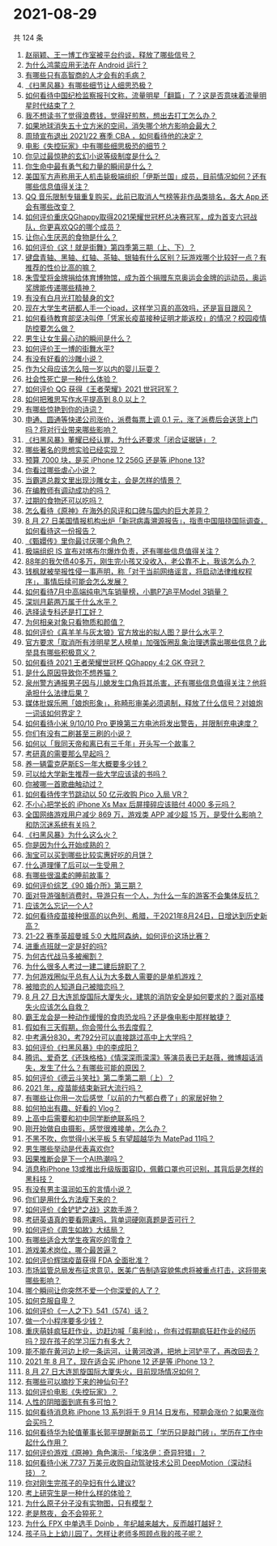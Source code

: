 # 2021-08-29

共 124 条

<!-- BEGIN -->
<!-- 最后更新时间 Sun Aug 29 2021 12:02:41 GMT+0800 (China Standard Time) -->

1. [赵丽颖、王一博工作室被平台约谈，释放了哪些信号？](https://www.zhihu.com/question/483066284)
1. [为什么鸿蒙应用无法在 Android 运行？](https://www.zhihu.com/question/482631812)
1. [有哪些只有高智商的人才会有的毛病？](https://www.zhihu.com/question/301999320)
1. [《扫黑风暴》有哪些细节让人细思恐极？](https://www.zhihu.com/question/478914926)
1. [如何看待中国纪检监察报刊文称，流量明星「翻篇」了？这是否意味着流量明星时代结束了？](https://www.zhihu.com/question/483098597)
1. [我不想读书了觉得浪费钱，觉得好煎熬，想出去打工怎么办？](https://www.zhihu.com/question/479337876)
1. [如果地球消失五十立方米的空间，消失哪个地方影响会最大？](https://www.zhihu.com/question/473483252)
1. [周琦宣布退出 2021/22 赛季 CBA ，如何看待他的决定？](https://www.zhihu.com/question/483258549)
1. [电影《失控玩家》中有哪些细思极恐的细节？](https://www.zhihu.com/question/478637496)
1. [你见过最惊艳的玄幻小说等级制度是什么？](https://www.zhihu.com/question/380047941)
1. [你生命中最有勇气和力量的瞬间是什么？](https://www.zhihu.com/question/22335730)
1. [美国军方声称用无人机击毙极端组织「伊斯兰国」成员，目前情况如何？还有哪些信息值得关注？](https://www.zhihu.com/question/483057435)
1. [QQ 音乐限制专辑重复购买，此前已取消人气榜等非作品类排名，各大 App
   还会有哪些改变？](https://www.zhihu.com/question/483175538)
1. [如何评价重庆QGhappy取得2021荣耀世冠杯总决赛冠军，成为首支六冠战队，你更喜欢QG的哪个成员？](https://www.zhihu.com/question/483200702)
1. [让你心生厌恶的食物是什么？](https://www.zhihu.com/question/468990798)
1. [如何评价《这！就是街舞》第四季第三期（上、下）？](https://www.zhihu.com/question/481607360)
1. [键盘青轴、黑轴、红轴、茶轴、银轴有什么区别？玩游戏哪个比较好一点？有推荐的性价比高的嘛？](https://www.zhihu.com/question/324433964)
1. [朱雪莹将金牌捐给体育博物馆，成为首个捐赠东京奥运会金牌的运动员，奥运奖牌能传递哪些精神？](https://www.zhihu.com/question/483255918)
1. [有没有白月光打脸替身的文?](https://www.zhihu.com/question/459071698)
1. [现在大学生考研都人手一个ipad，这样学习真的高效吗，还是盲目跟风？](https://www.zhihu.com/question/330048454)
1. [如何看待教育部坚决叫停「凭家长疫苗接种证明才能返校」的情况？校园疫情防控要怎么做？](https://www.zhihu.com/question/482841843)
1. [男生让女生最心动的瞬间是什么？](https://www.zhihu.com/question/308303577)
1. [如何评价王一博的街舞水平?](https://www.zhihu.com/question/409700681)
1. [有没有好看的沙雕小说？](https://www.zhihu.com/question/447469750)
1. [作为父母应该怎么陪一岁以内的婴儿玩耍？](https://www.zhihu.com/question/381449656)
1. [社会性死亡是一种什么体验？](https://www.zhihu.com/question/310614571)
1. [如何评价 QG 获得《王者荣耀》2021 世冠冠军？](https://www.zhihu.com/question/483200250)
1. [如何把雅思写作水平提高到 8.0 以上？](https://www.zhihu.com/question/21133796)
1. [有哪些惊艳到你的诗词？](https://www.zhihu.com/question/470805553)
1. [申通、圆通等快递公司涨价，派费每票上调 0.1
   元，涨了派费后会送货上门吗？将对行业带来哪些影响？](https://www.zhihu.com/question/483248967)
1. [《扫黑风暴》董耀已经认罪，为什么还要求「闭合证据链」？](https://www.zhihu.com/question/482038422)
1. [哪些著名的思想实验已经实现？](https://www.zhihu.com/question/312460936)
1. [预算 7000 块，是买 iPhone 12 256G 还是等 iPhone
   13?](https://www.zhihu.com/question/479612322)
1. [你看过哪些虐心小说？](https://www.zhihu.com/question/458915737)
1. [当霸道总裁文里出现沙雕女主，会是怎样的情景？](https://www.zhihu.com/question/349076349)
1. [在编教师有调动成功的吗？](https://www.zhihu.com/question/378680841)
1. [过期的食物还可以吃吗？](https://www.zhihu.com/question/59095009)
1. [怎么看待《原神》在海外的风评和口碑与国内的巨大差异？](https://www.zhihu.com/question/423581174)
1. [8 月 27
   日美国情报机构出炉「新冠病毒溯源报告」，指责中国阻挠国际调查，如何看待这一份报告？](https://www.zhihu.com/question/483075378)
1. [《甄嬛传》里你最讨厌哪个角色？](https://www.zhihu.com/question/479085679)
1. [极端组织 IS 宣布对喀布尔爆炸负责，还有哪些信息值得关注？](https://www.zhihu.com/question/482846487)
1. [88年的我欠债40多万，刚生完小孩又没收入，老公靠不上，我该怎么办？](https://www.zhihu.com/question/461493299)
1. [钱枫就被举报性侵一事声明，称「对于当前网络谣言，将启动法律维权程序」，事情后续可能会怎么发展？](https://www.zhihu.com/question/482867319)
1. [如何看待7月中高端纯电汽车销量榜，小鹏P7追平Model 3销量？](https://www.zhihu.com/question/481200308)
1. [深圳月薪两万属于什么水平？](https://www.zhihu.com/question/361776418)
1. [选择读专科还是打工好？](https://www.zhihu.com/question/276822598)
1. [为何相亲对象只看物质和颜值？](https://www.zhihu.com/question/473109867)
1. [如何评价《喜羊羊与灰太狼》官方放出的拟人图？是什么水平？](https://www.zhihu.com/question/482367510)
1. [官方要求「取消所有涉明星艺人榜单」加强饭圈乱象治理透露出哪些信息？此举具有哪些积极意义？](https://www.zhihu.com/question/482789948)
1. [如何看待 2021 王者荣耀世冠杯 QGhappy 4:2 GK
   夺冠？](https://www.zhihu.com/question/483200616)
1. [是什么原因导致你不想养猫？](https://www.zhihu.com/question/57517410)
1. [泉州警方通报男子因与儿媳发生口角将其杀害，还有哪些信息值得关注？他将承担什么法律后果？](https://www.zhihu.com/question/482695708)
1. [媒体批娱乐圈「娘炮形象」，称畸形审美必须遏制，释放了什么信号？对娘炮一词该如何界定？](https://www.zhihu.com/question/482856808)
1. [如何看待小米 9/10/10 Pro
   更换第三方电池将发出警告，并限制充电速度？](https://www.zhihu.com/question/482796869)
1. [你们有没有二刷甚至三刷的小说？](https://www.zhihu.com/question/440149735)
1. [如何以「我同天帝和离已有三千年」开头写一个故事？](https://www.zhihu.com/question/474685510)
1. [考研真的需要那么早起吗？](https://www.zhihu.com/question/453051286)
1. [养一辆雷克萨斯ES一年大概要多少钱？](https://www.zhihu.com/question/480931334)
1. [可以给大学新生推荐一些大学应该读的书吗？](https://www.zhihu.com/question/26477929)
1. [你被哪一首歌曲触动过？](https://www.zhihu.com/question/482389826)
1. [如何看待传字节跳动以 50 亿元收购 Pico 入局 VR？](https://www.zhihu.com/question/482652294)
1. [不小心把学长的 iPhone Xs Max 后屏撞碎应该赔付 4000
   多元吗？](https://www.zhihu.com/question/357054793)
1. [全国网络游戏用户减少 869 万，游戏类 APP 减少超 15
   万，是受什么影响？和防沉迷系统有关吗？](https://www.zhihu.com/question/483031734)
1. [《扫黑风暴》为什么这么火？](https://www.zhihu.com/question/482205416)
1. [你是因为什么开始成熟的？](https://www.zhihu.com/question/478209370)
1. [淘宝可以买到哪些比较实惠好吃的月饼？](https://www.zhihu.com/question/35038397)
1. [什么道理懂了后可以一生受用？](https://www.zhihu.com/question/456002135)
1. [有哪些很温柔的睡前故事？](https://www.zhihu.com/question/412080562)
1. [如何评价综艺《90 婚介所》第三期？](https://www.zhihu.com/question/482948297)
1. [面对导游强制消费时，导游只有一个人，为什么一车的游客不会集体反抗？](https://www.zhihu.com/question/480068075)
1. [应该怎么忘记一个人?](https://www.zhihu.com/question/481029694)
1. [如何看待疫苗接种很高的以色列、希腊，于2021年8月24日，日增达到历史新高？](https://www.zhihu.com/question/482497684)
1. [21-22 赛季英超曼城 5:0 大胜阿森纳，如何评价这场比赛？](https://www.zhihu.com/question/483172879)
1. [进重点班就一定是好的吗?](https://www.zhihu.com/question/480051400)
1. [为何古代战马多被阉割？](https://www.zhihu.com/question/65970247)
1. [为什么很多人考过一建二建后辞职了？](https://www.zhihu.com/question/423988927)
1. [为何游戏圈似乎总有人认为大多数人需要的是单机游戏？](https://www.zhihu.com/question/481688844)
1. [被暗恋的人知道自己被暗恋吗？](https://www.zhihu.com/question/434616658)
1. [8 月 27
   日大连凯旋国际大厦失火，建筑的消防安全是如何要求的？面对高楼失火应该怎么自救？](https://www.zhihu.com/question/482944306)
1. [霸王龙会是一种动作缓慢的食肉恐龙吗？还是像电影中那样敏捷？](https://www.zhihu.com/question/478793087)
1. [假如有三天假期，你会带什么书去度假？](https://www.zhihu.com/question/476542191)
1. [中考满分830，考792分可以直接跳过高中上大学吗？](https://www.zhihu.com/question/482242402)
1. [如何评价《扫黑风暴》中的李成阳？](https://www.zhihu.com/question/479951107)
1. [腾讯、爱奇艺《还珠格格》《情深深雨濛濛》等演员表已无赵薇，微博超话消失，发生了什么？有哪些可能的原因？](https://www.zhihu.com/question/482736545)
1. [如何评价《德云斗笑社》第二季第二期（上）？](https://www.zhihu.com/question/482845955)
1. [2021 年，疫苗能结束新冠大流行吗？](https://www.zhihu.com/question/436868073)
1. [有哪些让你用一次后感觉「以前的力气都白费了」的家居好物？](https://www.zhihu.com/question/420760487)
1. [如何拍出有趣、好看的 Vlog？](https://www.zhihu.com/question/264869718)
1. [上高中后需要和初中同学断绝联系吗？](https://www.zhihu.com/question/482604547)
1. [刚开始做自由摄影，感觉很难接单，怎么办？](https://www.zhihu.com/question/479827638)
1. [不黑不吹，你觉得小米平板 5 有望超越华为 MatePad
   11吗？](https://www.zhihu.com/question/473312731)
1. [男生哪些举动是代表喜欢你?](https://www.zhihu.com/question/307189919)
1. [因果推断会是下一个AI热潮吗？](https://www.zhihu.com/question/479067450)
1. [消息称iPhone
   13或推出升级版面容ID，佩戴口罩也可识别，其背后是怎样的黑科技？](https://www.zhihu.com/question/482577854)
1. [有没有男主温润如玉的言情小说？](https://www.zhihu.com/question/343064607)
1. [你们是用什么方法瘦下来的？](https://www.zhihu.com/question/319425534)
1. [如何评价《金铲铲之战》这款手游？](https://www.zhihu.com/question/482549204)
1. [考研英语真的要看网课吗，背单词硬刚真题是否可行？](https://www.zhihu.com/question/376186399)
1. [如何评价《周生如故》大结局？](https://www.zhihu.com/question/482996946)
1. [有哪些适合大学生夜宵吃的零食？](https://www.zhihu.com/question/30701278)
1. [游戏美术岗位，哪个最苦逼？](https://www.zhihu.com/question/356482357)
1. [如何评价辉瑞疫苗获得 FDA 全面批准？](https://www.zhihu.com/question/481995511)
1. [市场监管总局发布征求意见，医美广告制造容貌焦虑将被重点打击，这将带来哪些影响？](https://www.zhihu.com/question/482932892)
1. [哪个瞬间让你突然不爱一个你深爱的人了？](https://www.zhihu.com/question/312570374)
1. [如何克服自卑？](https://www.zhihu.com/question/20694013)
1. [如何评价《一人之下》541（574）话？](https://www.zhihu.com/question/482758959)
1. [做一个小程序要多少钱？](https://www.zhihu.com/question/379130228)
1. [重庆萌娃疯狂赶作业，边赶边喊「奥利给」，你有过假期疯狂赶作业的经历吗？现在孩子的学习压力有多大？](https://www.zhihu.com/question/482816846)
1. [能不能在黄河边上挖一条运河，让黄河改道，把地上河铲平了，再改回去？](https://www.zhihu.com/question/476803673)
1. [2021 年 8 月了，现在适合买 iPhone 12 还是等 iPhone
   13？](https://www.zhihu.com/question/482333201)
1. [8 月 27 日大连凯旋国际大厦失火，目前现场情况如何？](https://www.zhihu.com/question/482940869)
1. [有哪些可以摘抄下来的神仙句子?](https://www.zhihu.com/question/349506586)
1. [如何评价电影《失控玩家》？](https://www.zhihu.com/question/425410017)
1. [人性的阴暗面到底有多可怕？](https://www.zhihu.com/question/282518341)
1. [如何看待消息称 iPhone 13 系列将于 9 月14
   日发布，预期会涨价？如果涨你会买吗？](https://www.zhihu.com/question/482702668)
1. [如何看待华为轮值董事长郭平提醒新员工「学历只是敲门砖」，学历在工作中起什么作用？](https://www.zhihu.com/question/480600584)
1. [如何评价游戏《原神》角色演示-「埃洛伊：奇异狩猎」？](https://www.zhihu.com/question/482849524)
1. [如何看待小米 7737 万美元收购自动驾驶技术公司
   DeepMotion（深动科技）？](https://www.zhihu.com/question/482442685)
1. [你对刚生完孩子的孕妇有什么建议?](https://www.zhihu.com/question/365947547)
1. [考上研究生是一种什么样的体验？](https://www.zhihu.com/question/482815233)
1. [为什么原子分子没有实物图，只有模型？](https://www.zhihu.com/question/57480821)
1. [老是熬夜，会不会猝死？](https://www.zhihu.com/question/482385790)
1. [为什么 FPX 中单选手 Doinb
   ，年纪越来越大，反而越打越好？](https://www.zhihu.com/question/481532834)
1. [孩子马上上幼儿园了，怎样让老师多照顾点我的孩子呢？](https://www.zhihu.com/question/481089129)

<!-- END -->
